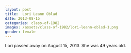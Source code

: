 ```yaml
---
layout: post
title:  Lori Leann Oblad
date: 2013-08-15
categories: class-of-1982
images: /assets/class-of-1982/lori-leann-oblad-1.png
gender: female
---
```

Lori passed away on August 15, 2013. She was 49 years old.
